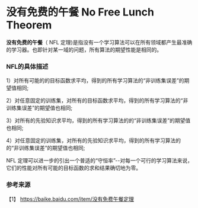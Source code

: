 # 没有免费的午餐 No Free Lunch Theorem

**没有免费的午餐**（ NFL 定理)是指没有一个学习算法可以在所有领域都产生最准确的学习器。也即针对某一域的问题，所有算法的期望性能是相同的。


### NFL的具体描述

1）对所有可能的的目标函数求平均，得到的所有学习算法的“非训练集误差”的期望值相同;

2）对任意固定的训练集，对所有的目标函数求平均，得到的所有学习算法的“非训练集误差”的期望值也相同;

3）对所有的先验知识求平均，得到的所有学习算法的的“非训练集误差”的期望值也相同;

4）对任意固定的训练集，对所有的先验知识求平均，得到的所有学习算法的的“非训练集误差”的期望值也相同;


NFL 定理可以进一步的引出一个普适的“守恒率”--对每一个可行的学习算法来说，它们的性能对所有可能的目标函数的求和结果确切地为零。

### 参考来源

【1】  https://baike.baidu.com/item/没有免费午餐定理